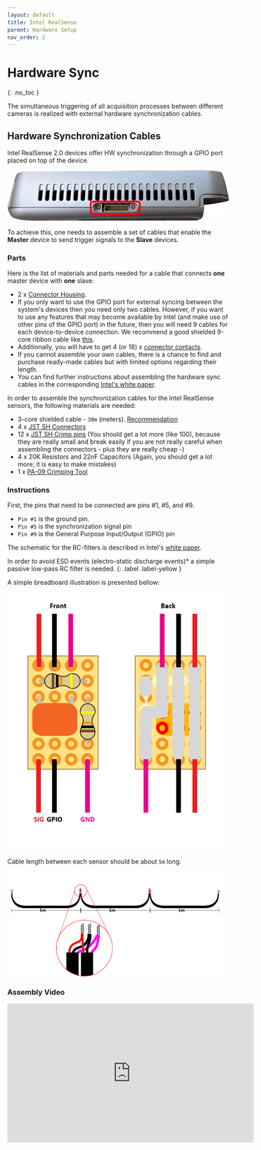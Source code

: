 ```yaml
---
layout: default
title: Intel RealSense
parent: Hardware Setup
nav_order: 2
---
```


# Hardware Sync
{: .no_toc }

The simultaneous triggering of all acquisition processes between different cameras is realized with external hardware synchronization cables.

## Hardware Synchronization Cables

Intel RealSense 2.0 devices offer HW synchronization through a GPIO port placed on top of the device.

![GPIO](../../assets/images/gpio.png)

To achieve this, one needs to assemble a set of cables that enable the **Master** device to send trigger signals to the **Slave** devices.

### Parts

Here is the list of materials and parts needed for a cable that connects **one** master device with **one** slave:

* 2 x [Connector Housing](http://export.farnell.com/jst-japan-solderless-terminals/shr-09v-s-b/connector-housing-9way/dp/1679115).
* If you only want to use the GPIO port for external syncing between the system's devices then you need only two cables. 
However, if you want to use any features that may become available by Intel (and make use of other pins of the GPIO port) in the future, then you will need 9 cables for each device-to-device connection. 
We recommend a good shielded 9-core ribbon cable like [this](http://export.farnell.com/3m/3659-9/ribbon-cable-rnd-flat-9way-30/dp/297057?st=3659-9%20RIBBON%20CABLE).
* Additionally, you will have to get 4 (or 18) x [connector contacts](http://export.farnell.com/jst-japan-solderless-terminals/ssh-003t-p0-2/crimp-terminal-sh-series/dp/1679142).
* If you cannot assemble your own cables, there is a chance to find and purchase ready-made cables but with limited options regarding their length.
* You can find further instructions about assembling the hardware sync cables in the corresponding [Intel's white paper](https://realsense.intel.com/wp-content/uploads/sites/63/Multiple_Camera_WhitePaper_rev10.pdf). 

In order to assemble the synchronization cables for the Intel RealSense sensors, the following materials are needed:

* 3-core shielded cable - `30m` (meters). [Recommendation](https://export.farnell.com/belden/76103ws-008100/shld-flex-cable-3cond-26awg-100ft/dp/2800260)
* 4 x [JST SH Connectors](https://export.farnell.com/jst-japan-solderless-terminals/shr-09v-s-b/connector-housing-9way/dp/1679115?st=JST%20SH)
* 12 x [JST SH Crimp pins](https://export.farnell.com/jst-japan-solderless-terminals/ssh-003t-p0-2/contact-socket-32-28awg-crimp/dp/2479942?st=JST%20SH) (You should get a lot more (like 100), because they are really small and break easily if you are not really careful when assembling the connectors - plus they are really cheap -)
* 4 x 20K Resistors and 22nF Capacitors (Again, you should get a lot more; it is easy to make mistakes)
* 1 x [PA-09 Crimping Tool](https://www.amazon.com/Engineer-PA-09-Micro-Connector-Crimpers/dp/B002AVVO7K)

### Instructions

First, the pins that need to be connected are pins #1, #5, and #9. 

- `Pin #1` is the ground pin.
- `Pin #5` is the synchronization signal pin
- `Pin #9` is the General Purpose Input/Output (GPIO) pin

The schematic for the RC-filters is described in Intel's [white paper](https://realsense.intel.com/wp-content/uploads/sites/63/Intel_RealSense_Multi-camera_Webinar.pdf). 

In order to avoid ESD events (electro-static discharge events)* a simple passive low-pass RC filter is needed.
{: .label .label-yellow }

A simple breadboard illustration is presented bellow:

![Breadboard](../../assets/images/bread.png)

Cable length between each sensor should be about `5m` long.

![Cables](../../assets/images/cables2.png)

### Assembly Video

<iframe width="560" height="315" src="https://www.youtube.com/embed/E3PzERRZgHU" frameborder="0" allow="accelerometer; autoplay; clipboard-write; encrypted-media; gyroscope; picture-in-picture" allowfullscreen></iframe>